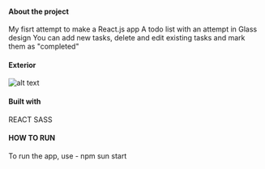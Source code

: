 #### About the project ####
My fisrt attempt to make a React.js app
A todo list with an attempt in Glass design
You can add new tasks, delete and edit existing tasks and mark them as "completed"

#### Exterior ####
![alt text](https://rynn-lee.tk/images/readme-1.png)

#### Built with ####
REACT
SASS

#### HOW TO RUN ####
To run the app, use - npm sun start
